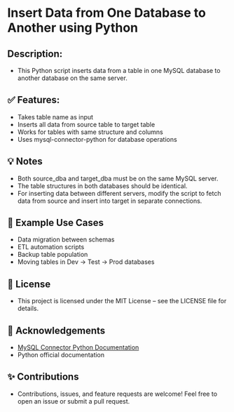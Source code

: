 # Insert Data from One Database to Another using Python

## Description:
 - This Python script inserts data from a table in one MySQL database to another database on the same server.

## ✅ Features:
- Takes table name as input
- Inserts all data from source table to target table
- Works for tables with same structure and columns
- Uses mysql-connector-python for database operations

## 💡 Notes
- Both source_dba and target_dba must be on the same MySQL server.
- The table structures in both databases should be identical.
- For inserting data between different servers, modify the script to fetch data from source and insert into target in separate connections.

## 📝 Example Use Cases
- Data migration between schemas
- ETL automation scripts
- Backup table population
- Moving tables in Dev → Test → Prod databases

## 🔗 License
- This project is licensed under the MIT License – see the LICENSE file for details.

## 🙏 Acknowledgements
- [MySQL Connector Python Documentation](https://dev.mysql.com/doc/connector-python/en/)
- Python official documentation

## ✨ Contributions
- Contributions, issues, and feature requests are welcome! Feel free to open an issue or submit a pull request.
